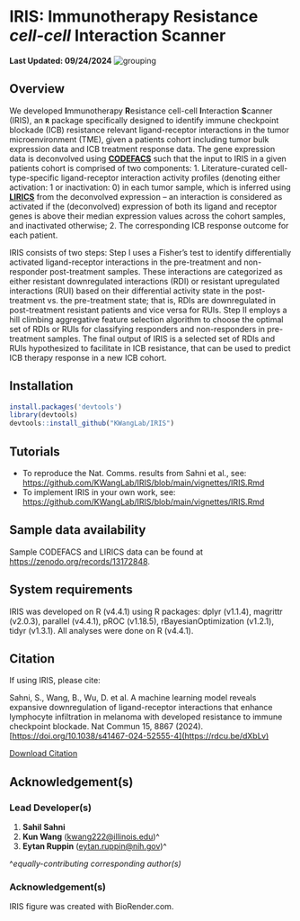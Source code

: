 # IRIS: Immunotherapy Resistance *cell-cell* Interaction Scanner
**Last Updated: 09/24/2024**
<img src="https://github.com/kwangcb/IRIS/blob/main/4-Figure/figures/biorender/png/IRIS%20figure%201%20Final%20Version%20%5Bnc%20acc%5D.png" alt="grouping">

## Overview

We developed **I**mmunotherapy **R**esistance cell-cell **I**nteraction **S**canner (IRIS), an **```R```** package specifically designed to identify immune checkpoint blockade (ICB) resistance relevant ligand-receptor interactions in the tumor microenvironment (TME), given a patients cohort including tumor bulk expression data and ICB treatment response data. The gene expression data is deconvolved using [**CODEFACS**](https://pubmed.ncbi.nlm.nih.gov/34983745/) such that the input to IRIS in a given patients cohort is comprised of two components: 1. Literature-curated cell-type-specific ligand-receptor interaction activity profiles (denoting either activation: 1 or inactivation: 0) in each tumor sample, which is inferred using [**LIRICS**](https://pubmed.ncbi.nlm.nih.gov/34983745/) from the deconvolved expression – an interaction is considered as activated if the (deconvolved) expression of both its ligand and receptor genes is above their median expression values across the cohort samples, and inactivated otherwise;  2. The corresponding ICB response outcome for each patient. 

IRIS consists of two steps: Step I uses a Fisher’s test to identify differentially activated ligand-receptor interactions in the pre-treatment and non-responder post-treatment samples. These interactions are categorized as either resistant downregulated interactions (RDI) or resistant upregulated interactions (RUI) based on their differential activity state in the post-treatment vs. the pre-treatment state; that is, RDIs are downregulated in post-treatment resistant patients and vice versa for RUIs. Step II employs a hill climbing aggregative feature selection algorithm to choose the optimal set of RDIs or RUIs for classifying responders and non-responders in pre-treatment samples. The final output of IRIS is a selected set of RDIs and RUIs hypothesized to facilitate in ICB resistance, that can be used to predict ICB therapy response in a new ICB cohort.

## Installation
```r
install.packages('devtools')
library(devtools)
devtools::install_github("KWangLab/IRIS")
```
## Tutorials
* To reproduce the Nat. Comms. results from Sahni et al., see: https://github.com/KWangLab/IRIS/blob/main/vignettes/IRIS.Rmd
* To implement IRIS in your own work, see: https://github.com/KWangLab/IRIS/blob/main/vignettes/IRIS.Rmd

## Sample data availability
Sample CODEFACS and LIRICS data can be found at https://zenodo.org/records/13172848.

## System requirements
IRIS was developed on R (v4.4.1) using R packages: dplyr (v1.1.4), magrittr (v2.0.3), parallel (v4.4.1), pROC (v1.18.5), rBayesianOptimization (v1.2.1), tidyr (v1.3.1). All analyses were done on R (v4.4.1).

## Citation
If using IRIS, please cite:

Sahni, S., Wang, B., Wu, D. et al. A machine learning model reveals expansive downregulation of ligand-receptor interactions that enhance lymphocyte infiltration in melanoma with developed resistance to immune checkpoint blockade. Nat Commun 15, 8867 (2024). [https://doi.org/10.1038/s41467-024-52555-4](https://rdcu.be/dXbLv)

[Download Citation](https://citation-needed.springer.com/v2/references/10.1038/s41467-024-52555-4?format=refman&flavour=citation)

## Acknowledgement(s)
### Lead Developer(s)
1. **Sahil Sahni**
2. **Kun Wang** (kwang222@illinois.edu)^
3. **Eytan Ruppin** (eytan.ruppin@nih.gov)^

^*equally-contributing corresponding author(s)*

### Acknowledgement(s)
IRIS figure was created with BioRender.com.

